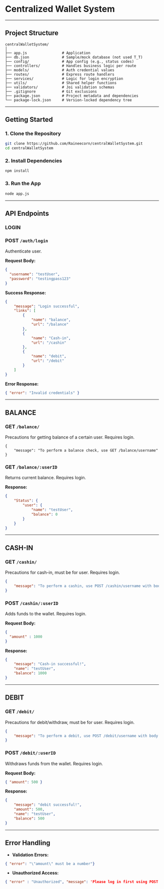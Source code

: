 # Centralized Wallet System
---

## Project Structure

```
centralWalletSystem/
│
├── app.js                # Application
├── db.json               # Sample/mock database (not used T_T)
├── config/               # App config (e.g., status codes)
├── controllers/          # Handles business logic per route
├── models/               # Auth credential values
├── routes/               # Express route handlers
├── services/             # Logic for login encryption
├── utils/                # Shared helper functions
├── validators/           # Joi validation schemas
├── .gitignore            # Git exclusions
├── package.json          # Project metadata and dependencies
└── package-lock.json     # Version-locked dependency tree
```
---

## Getting Started

### 1. Clone the Repository

```bash
git clone https://github.com/Raineecorn/centralWalletSystem.git
cd centralWalletSystem
```

### 2. Install Dependencies

```bash
npm install
```

### 3. Run the App

```bash
node app.js
```

---

## API Endpoints

### LOGIN

### POST `/auth/login`

Authenticate user.

**Request Body:**
```json
{
  "username": "testUser",
  "password": "testingpass123"
}
```

**Success Response:**
```json
{
    "message": "Login successful",
    "links": [
        {
            "name": "balance",
            "url": "/balance"
        },
        {
            "name": "Cash-in",
            "url": "/cashin"
        },
        {
            "name": "debit",
            "url": "/debit"
        }
    ]
}
```

**Error Response:**
```json
{ "error": "Invalid credentials" }
```

---
## BALANCE 

### GET `/balance/`

Precautions for getting balance of a certain user. Requires login.
```
{
    "message": "To perform a balance check, use GET /balance/username"
}
```


### GET `/balance/:userID`

Returns current balance. Requires login.

**Response:**
```json
{
    "Status": {
        "user": {
            "name": "testUser",
            "balance": 0
        }
    }
}
```

---
## CASH-IN

### GET `/cashin/`

Precautions for cash-in, must be for user. Requires login.
```json
{
    "message": "To perform a cashin, use POST /cashin/username with body: { \"amount\": number }"
}
```

### POST `/cashin/:userID`

Adds funds to the wallet. Requires login.

**Request Body:**
```json
{
  "amount" : 1000
}
```

**Response:**
```json
{
    "message": "Cash-in successful!",
    "name": "testUser",
    "balance": 1000
}
```

---

## DEBIT 

### GET `/debit/`

Precautions for debit/withdraw, must be for user. Requires login.
```json
{
    "message": "To perform a debit, use POST /debit/username with body: { \"amount\": number }"
}
```

### POST `/debit/:userID`

Withdraws funds from the wallet. Requires login.

**Request Body:**
```json
{ "amount": 500 }
```

**Response:**
```json
{
    "message": "debit successful!",
    "amount": 500,
    "name": "testUser",
    "balance": 500
}
```

---

## Error Handling

- **Validation Errors:**
```json
{ "error": "\"amount\" must be a number"}
```

- **Unauthorized Access:**
```json
{ "error" : "Unauthorized", "message": 'Please log in first using POST /auth/login with body: { "username": "user_name", "password": "user_password" }' }
```

